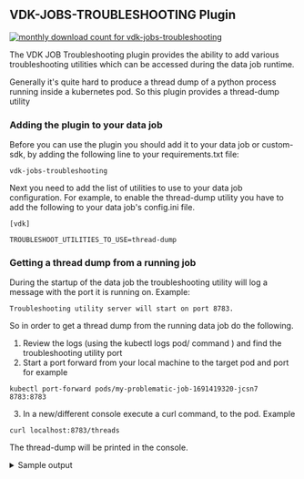 ## VDK-JOBS-TROUBLESHOOTING Plugin

<a href="https://pypistats.org/packages/vdk-jobs-troubleshooting" alt="Monthly Downloads">
        <img src="https://img.shields.io/pypi/dm/vdk-jobs-troubleshooting.svg" alt="monthly download count for vdk-jobs-troubleshooting"></a>

The VDK JOB Troubleshooting plugin provides the ability to add various troubleshooting utilities which can be accessed
during the data job runtime.

Generally it's quite hard to produce a thread dump of a python process running inside a kubernetes pod. So this plugin
provides a thread-dump utility

### Adding the plugin to your data job

Before you can use the plugin you should add it to your data job or custom-sdk, by adding the following line to your
requirements.txt file:

```commandline
vdk-jobs-troubleshooting
```

Next you need to add the list of utilities to use to your data job configuration. For example, to enable the thread-dump
utility you have to add the following to your data job's config.ini file.

```properties
[vdk]

TROUBLESHOOT_UTILITIES_TO_USE=thread-dump
```

### Getting a thread dump from a running job

During the startup of the data job the troubleshooting utility will log a message with the port it is running on. Example:

```commandline
Troubleshooting utility server will start on port 8783.
```

So in order to get a thread dump from the running data job do the following.

1. Review the logs (using the kubectl logs pod/<data job pod it> command ) and find the troubleshooting utility port
2. Start a port forward from your local machine to the target pod and port for example

```commandline
kubectl port-forward pods/my-problematic-job-1691419320-jcsn7 8783:8783
```

3. In a new/different console execute a curl command, to the pod. Example

```commandline
curl localhost:8783/threads
```

The thread-dump will be printed in the console.
<details>
  <summary>Sample output</summary>

<pre>
Thread:MainThread alive:True daemon:False
Thread:troubleshooting_utility alive:True daemon:True
Thread:payload-aggregator alive:True daemon:True
Thread:payload-poster0 alive:True daemon:True
Thread:ThreadPoolExecutor-0_0 alive:True daemon:True
Thread:payload-aggregator alive:True daemon:True
Thread:payload-poster0 alive:True daemon:True
...
Thread:payload-poster9 alive:True daemon:True
Thread:troubleshooting_utility alive:True daemon:True
 # ThreadID: 140056075323136
 /usr/local/lib/python3.7/threading.py::890::_bootstrap::self._bootstrap_inner()
 /usr/local/lib/python3.7/threading.py::926::_bootstrap_inner::self.run()
 /usr/local/lib/python3.7/threading.py::870::run::self._target(*self._args, **self._kwargs)
 /usr/local/lib/python3.7/socketserver.py::232::serve_forever::ready = selector.select(poll_interval)
 /usr/local/lib/python3.7/selectors.py::415::select::fd_event_list = self._selector.poll(timeout)
 # ThreadID: 140054872303360
...
 # ThreadID: 140055860274944
 /usr/local/lib/python3.7/threading.py::890::_bootstrap::self._bootstrap_inner()
 /usr/local/lib/python3.7/threading.py::926::_bootstrap_inner::self.run()
 /usr/local/lib/python3.7/threading.py::870::run::self._target(*self._args, **self._kwargs)
 /usr/local/lib/python3.7/socketserver.py::237::serve_forever::self._handle_request_noblock()
 /usr/local/lib/python3.7/socketserver.py::316::_handle_request_noblock::self.process_request(request, client_address)
 /usr/local/lib/python3.7/socketserver.py::347::process_request::self.finish_request(request, client_address)
 /usr/local/lib/python3.7/socketserver.py::360::finish_request::self.RequestHandlerClass(request, client_address, self)
 /usr/local/lib/python3.7/socketserver.py::720::__init__::self.handle()
 /usr/local/lib/python3.7/http/server.py::434::handle::self.handle_one_request()
 /usr/local/lib/python3.7/http/server.py::422::handle_one_request::method()
 /vdk/site-packages/vdk/plugin/jobs_troubleshoot/troubleshoot_utilities/thread_dump.py::36::do_GET::self._log_thread_dump()
 /vdk/site-packages/vdk/plugin/jobs_troubleshoot/troubleshoot_utilities/thread_dump.py::58::_log_thread_dump::for filename, lineno, name, line in traceback.extract_stack(stack):
 # ThreadID: 140056193533760
 /vdk/vdk::8::<module>::sys.exit(main())
 /vdk/site-packages/vdk/internal/cli_entry.py::186::main::command_line_args=sys.argv[1:],
 /vdk/site-packages/pluggy/_hooks.py::433::__call__::return self._hookexec(self.name, self._hookimpls, kwargs, firstresult)
 /vdk/site-packages/pluggy/_manager.py::112::_hookexec::return self._inner_hookexec(hook_name, methods, kwargs, firstresult)
 /vdk/site-packages/pluggy/_callers.py::80::_multicall::res = hook_impl.function(*args)
 /vdk/site-packages/vdk/internal/cli_entry.py::140::vdk_main::program_name=program_name,
 /vdk/site-packages/pluggy/_hooks.py::433::__call__::return self._hookexec(self.name, self._hookimpls, kwargs, firstresult)
 /vdk/site-packages/pluggy/_manager.py::112::_hookexec::return self._inner_hookexec(hook_name, methods, kwargs, firstresult)
 /vdk/site-packages/pluggy/_callers.py::80::_multicall::res = hook_impl.function(*args)
 /vdk/site-packages/vdk/internal/cli_entry.py::100::vdk_cli_execute::obj=core_context,
 /vdk/site-packages/click/core.py::1157::__call__::return self.main(*args, **kwargs)
 /vdk/site-packages/click/core.py::1078::main::rv = self.invoke(ctx)
 /vdk/site-packages/click/core.py::1688::invoke::return _process_result(sub_ctx.command.invoke(sub_ctx))
 /vdk/site-packages/click/core.py::1434::invoke::return ctx.invoke(self.callback, **ctx.params)
 /vdk/site-packages/click/core.py::783::invoke::return __callback(*args, **kwargs)
 /vdk/site-packages/click/decorators.py::33::new_func::return f(get_current_context(), *args, **kwargs)
 /vdk/site-packages/vdk/internal/builtin_plugins/run/cli_run.py::221::run::context, pathlib.Path(data_job_directory), arguments
 /vdk/site-packages/vdk/internal/builtin_plugins/run/cli_run.py::143::create_and_run_data_job::execution_result = job.run(args)
 /vdk/site-packages/vdk/internal/builtin_plugins/run/data_job.py::312::run::return self._plugin_hook.run_job(context=job_context)
 /vdk/site-packages/pluggy/_hooks.py::433::__call__::return self._hookexec(self.name, self._hookimpls, kwargs, firstresult)
 /vdk/site-packages/pluggy/_manager.py::112::_hookexec::return self._inner_hookexec(hook_name, methods, kwargs, firstresult)
 /vdk/site-packages/pluggy/_callers.py::80::_multicall::res = hook_impl.function(*args)
 /vdk/site-packages/vdk/internal/builtin_plugins/run/data_job.py::142::run_job::context=context, step=current_step
 /vdk/site-packages/pluggy/_hooks.py::433::__call__::return self._hookexec(self.name, self._hookimpls, kwargs, firstresult)
 /vdk/site-packages/pluggy/_manager.py::112::_hookexec::return self._inner_hookexec(hook_name, methods, kwargs, firstresult)
 /vdk/site-packages/pluggy/_callers.py::80::_multicall::res = hook_impl.function(*args)
 /vdk/site-packages/vdk/internal/builtin_plugins/run/data_job.py::73::run_step::step_executed = step.runner_func(step, context.job_input)
 /vdk/site-packages/vdk/internal/builtin_plugins/run/file_based_step.py::103::run_python_step::StepFuncFactory.invoke_run_function(func, job_input, step.name)
 /vdk/site-packages/vdk/internal/builtin_plugins/run/file_based_step.py::139::invoke_run_function::func(**actual_arguments)
 /job/starshot-prod-processing-csp-jira/common_library/send_slack_msg_on_job_failure.py::12::run::return func(job_input) /job/starshot-prod-processing-csp-jira/processing-csp-jira.py::8::run::load_dw_objects(job_input, dw_objects_to_load)
 /job/starshot-prod-processing-csp-jira/common_library/processing_templates.py::60::load_dw_objects::additional_params=additional_params
 /job/starshot-prod-processing-csp-jira/common_library/processing_templates.py::36::load_dw_object::template_args=template_parameters
 /vdk/site-packages/supercollider/vdk/telemetry/telemetry_plugin.py::83::execute_template::return core_execute_template(template_name, template_args)
 /vdk/site-packages/vdk/internal/builtin_plugins/run/job_input.py::167::execute_template::result = self.__templates.execute_template(template_name, template_args)
 /vdk/site-packages/vdk/internal/builtin_plugins/templates/template_impl.py::53::execute_template::result = template_job.run(template_args, name)
 /vdk/site-packages/vdk/internal/builtin_plugins/run/data_job.py::312::run::return self._plugin_hook.run_job(context=job_context)
 /vdk/site-packages/pluggy/_hooks.py::433::__call__::return self._hookexec(self.name, self._hookimpls, kwargs, firstresult)
 /vdk/site-packages/pluggy/_manager.py::112::_hookexec::return self._inner_hookexec(hook_name, methods, kwargs, firstresult)
 /vdk/site-packages/pluggy/_callers.py::80::_multicall::res = hook_impl.function(*args)
 /vdk/site-packages/vdk/internal/builtin_plugins/run/data_job.py::142::run_job::context=context, step=current_step
 /vdk/site-packages/pluggy/_hooks.py::433::__call__::return self._hookexec(self.name, self._hookimpls, kwargs, firstresult)
 /vdk/site-packages/pluggy/_manager.py::112::_hookexec::return self._inner_hookexec(hook_name, methods, kwargs, firstresult)
 /vdk/site-packages/pluggy/_callers.py::80::_multicall::res = hook_impl.function(*args)
 /vdk/site-packages/vdk/internal/builtin_plugins/run/data_job.py::73::run_step::step_executed = step.runner_func(step, context.job_input)
 /vdk/site-packages/vdk/internal/builtin_plugins/run/file_based_step.py::103::run_python_step::StepFuncFactory.invoke_run_function(func, job_input, step.name)
 /vdk/site-packages/vdk/internal/builtin_plugins/run/file_based_step.py::139::invoke_run_function::func(**actual_arguments)
 /vdk/site-packages/vdk/plugin/impala/templates/load/dimension/scd1/02-handle-quality-checks.py::59::run::job_input.execute_query(insert_into_target)
 /vdk/site-packages/vdk/internal/builtin_plugins/run/job_input.py::127::execute_query::return connection.execute_query(query)
 /vdk/site-packages/vdk/internal/builtin_plugins/connection/managed_connection_base.py::120::execute_query::cur.execute(query)
 /vdk/site-packages/vdk/internal/builtin_plugins/connection/managed_cursor.py::96::execute::result = self._execute_operation(managed_operation)
 /vdk/site-packages/vdk/internal/builtin_plugins/connection/managed_cursor.py::168::_execute_operation::execution_cursor=execution_cursor
 /vdk/site-packages/pluggy/_hooks.py::433::__call__::return self._hookexec(self.name, self._hookimpls, kwargs, firstresult)
 /vdk/site-packages/pluggy/_manager.py::112::_hookexec::return self._inner_hookexec(hook_name, methods, kwargs, firstresult)
 /vdk/site-packages/pluggy/_callers.py::80::_multicall::res = hook_impl.function(*args)
 /vdk/site-packages/vdk/internal/builtin_plugins/connection/connection_hooks.py::33::db_connection_execute_operation::native_result = execution_cursor.execute(managed_operation.get_operation())
 /vdk/site-packages/vdk/internal/builtin_plugins/connection/pep249/interfaces.py::64::execute::return self._cursor.execute(operation)
 /vdk/site-packages/impala/hiveserver2.py::343::execute::self._wait_to_finish()  # make execute synchronous
 /vdk/site-packages/impala/hiveserver2.py::438::_wait_to_finish::time.sleep(self._get_sleep_interval(loop_start))
</pre>
</details>
